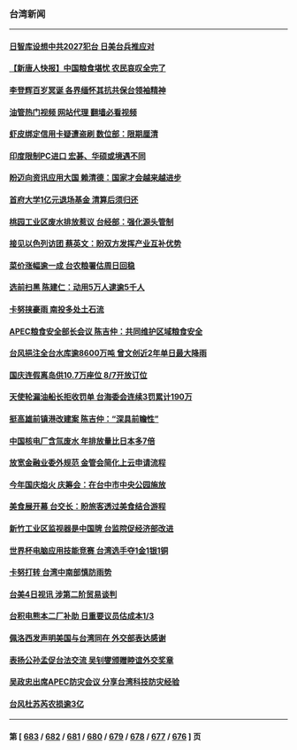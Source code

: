 ### 台湾新闻
---
#### [日智库设想中共2027犯台 日美台兵推应对](../../pages/ncid1349361/n14048211.md?08051645) 
#### [【新唐人快报】中国粮食堪忧 农民哀叹全完了](../../pages/ncid1349361/n14048278.md?08051645) 
#### [李登辉百岁冥诞 各界缅怀其抗共保台领袖精神](../../pages/ncid1349361/n14046102.md?08051645) 
#### [油管热门视频 网站代理 翻墙必看视频](http://138.2.39.72:81/youtube.html?epic-marker?08051645)
#### [虾皮绑定信用卡疑遭盗刷 数位部：限期厘清](../../pages/ncid1349361/n14048098.md?08051645) 
#### [印度限制PC进口 宏碁、华硕或境遇不同](../../pages/ncid1349361/n14048091.md?08051645) 
#### [盼迈向资讯应用大国 赖清德：国家才会越来越进步](../../pages/ncid1349361/n14048104.md?08051645) 
#### [首府大学1亿元退场基金 清算后须归还](../../pages/ncid1349361/n14048102.md?08051645) 
#### [桃园工业区废水排放惹议 台经部：强化源头管制](../../pages/ncid1349361/n14048110.md?08051645) 
#### [接见以色列访团 蔡英文：盼双方发挥产业互补优势](../../pages/ncid1349361/n14048100.md?08051645) 
#### [菜价涨幅逾一成 台农粮署估周日回稳](../../pages/ncid1349361/n14048113.md?08051645) 
#### [选前扫黑 陈建仁：动用5万人逮逾5千人](../../pages/ncid1349361/n14048099.md?08051645) 
#### [卡努挟豪雨 南投多处土石流](../../pages/ncid1349361/n14048095.md?08051645) 
#### [APEC粮食安全部长会议 陈吉仲：共同维护区域粮食安全](../../pages/ncid1349361/n14048130.md?08051645) 
#### [台风挹注全台水库逾8600万吨 曾文创近2年单日最大降雨](../../pages/ncid1349361/n14048094.md?08051645) 
#### [国庆连假离岛供10.7万座位 8/7开放订位](../../pages/ncid1349361/n14048133.md?08051645) 
#### [天使轮漏油船长拒收罚单 台海委会连续3罚累计190万](../../pages/ncid1349361/n14048134.md?08051645) 
#### [挺高雄前镇港改建案 陈吉仲：“深具前瞻性”](../../pages/ncid1349361/n14048137.md?08051645) 
#### [中国核电厂含氚废水 年排放量比日本多7倍](../../pages/ncid1349361/n14048089.md?08051645) 
#### [放宽金融业委外规范 金管会简化上云申请流程](../../pages/ncid1349361/n14048088.md?08051645) 
#### [今年国庆焰火 庆筹会：在台中市中央公园施放](../../pages/ncid1349361/n14048056.md?08051645) 
#### [美食展开幕 台交长：盼旅客透过美食结合游程](../../pages/ncid1349361/n14048039.md?08051645) 
#### [新竹工业区监视器是中国牌 台监院促经济部改进](../../pages/ncid1349361/n14048044.md?08051645) 
#### [世界杯电脑应用技能竞赛 台湾选手夺1金1银1铜](../../pages/ncid1349361/n14047873.md?08051645) 
#### [卡努打转 台湾中南部慎防雨势](../../pages/ncid1349361/n14047411.md?08051645) 
#### [台美4日视讯 涉第二阶贸易谈判](../../pages/ncid1349361/n14047376.md?08051645) 
#### [台积电熊本二厂补助 日重要议员估成本1/3](../../pages/ncid1349361/n14047380.md?08051645) 
#### [佩洛西发声明美国与台湾同在 外交部表达感谢](../../pages/ncid1349361/n14047340.md?08051645) 
#### [表扬公孙孟促台法交流 吴钊燮颁赠睦谊外交奖章](../../pages/ncid1349361/n14047338.md?08051645) 
#### [吴政忠出席APEC防灾会议 分享台湾科技防灾经验](../../pages/ncid1349361/n14047324.md?08051645) 
#### [台风杜苏芮农损逾3亿](../../pages/ncid1349361/n14047323.md?08051645) 

---
#### 第 [ [683](./683.md?08051645) / [682](./682.md?08051645) / [681](./681.md?08051645) / [680](./680.md?08051645) / [679](./679.md?08051645) / [678](./678.md?08051645) / [677](./677.md?08051645) / [676](./676.md?08051645) ] 页
